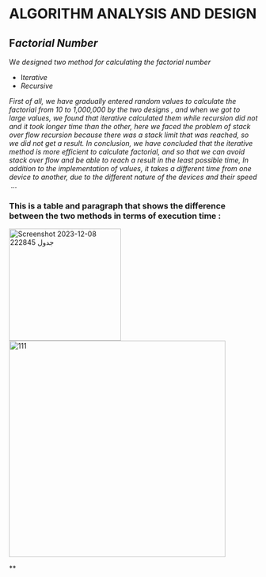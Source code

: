 # ALGORITHM ANALYSIS AND DESIGN 

## F*actorial  Number*

W*e designed two method for calculating the factorial number*  

- I*terative*
- *Recursive*

*First of all, we have gradually entered random values to calculate the factorial from 10 to 1,000,000 by the two designs , and when we got to large values, we found that iterative calculated them while recursion did not and it took longer time than the other, here we faced the problem of stack over flow recursion because there was a stack limit that was reached, so we did not get a result. In conclusion, we have concluded that the iterative method is more efficient to calculate factorial, and so that we can avoid stack over flow and be able to reach a result in the least possible time,* *In addition to the implementation of values, it takes a different time from one device to another, due to the different nature of the devices and their speed  …*   

### This is a table and paragraph that shows the difference between the two methods in terms of execution time :
<img width="226" alt="Screenshot 2023-12-08 222845 جدول" src="https://github.com/ShahdOmari/AlgorithmsAnalysis-course/assets/131547991/c4b64f40-b236-4efb-a2f2-b3c9fad08c81">   

<img width="437" alt="111" src="https://github.com/ShahdOmari/AlgorithmsAnalysis-course/assets/131547991/f38bb44c-25ab-4cb5-ae3b-a6ae88e19449"> 







 **
